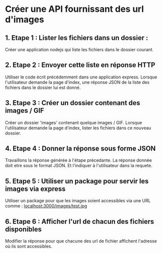 # Créer une API fournissant des url d'images

## 1. Etape 1 : Lister les fichiers dans un dossier :

Créer une application nodejs qui liste les fichiers dans le dossier courant.

## 2. Etape 2 : Envoyer cette liste en réponse HTTP

Utiliser le code écrit précédemment dans une application express.
Lorsque l'utilisateur demande la page d'index, une réponse JSON de la liste des fichiers dans le dossier lui est donné.

## 3. Etape 3 : Créer un dossier contenant des images / GIF

Créer un dossier 'images' contenant quelque images / GIF. Lorsque l'utilisateur demande la page d'index, lister les fichiers dans ce nouveau dossier.

## 4. Etape 4 : Donner la réponse sous forme JSON

Travaillons la réponse générée à l'étape précedante. La réponse donnée doit etre sous le format JSON. Et l'indiquer à l'utilisateur dans la requete.

## 5. Etape 5 : Utiliser un package pour servir les images via express

Utiliser un package pour que les images soient accessibles via une URL comme : [localhost:3000/images/test.jpg](localhost:3000/images/test.jpg)

## 6. Etape 6 : Afficher l'url de chacun des fichiers disponibles

Modifier la réponse pour que chacune des url de fichier affichent l'adresse où ils sont accessibles.
